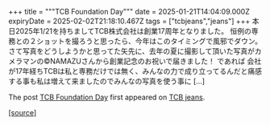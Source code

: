 +++
title = """TCB Foundation Day"""
date = 2025-01-21T14:04:09.000Z
expiryDate = 2025-02-02T21:18:10.467Z
tags = ["tcbjeans","jeans"]
+++
本日2025年1/21を持ちましてTCB株式会社は創業17周年となりました。 恒例の専務との２ショットを撮ろうと思ったら、今年はこのタイミングで風邪でダウン。 さて写真をどうしようかと思ってた矢先に、去年の夏に撮影して頂いた写真がカメラマンの©︎NAMAZUさんから創業記念のお祝いで届きました！ であれば 会社が17年経ちTCBは私と専務だけでは無く、みんなの力で成り立ってるんだと痛感する事も私は増えて来ましたのでみんなの写真を使う事に \[…\]

The post [TCB Foundation Day](http://tcbjeans.com/2025/01/21/50893) first appeared on [TCB jeans](http://tcbjeans.com).

[[source]](http://tcbjeans.com/2025/01/21/50893)
